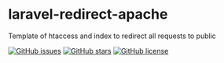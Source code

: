 # laravel-redirect-apache
Template of htaccess and index to redirect all requests to public

[![GitHub issues](https://img.shields.io/github/issues/c0de4un/laravel-redirect-apache)](https://github.com/c0de4un/laravel-redirect-apache/issues)
[![GitHub stars](https://img.shields.io/github/stars/c0de4un/laravel-redirect-apache)](https://github.com/c0de4un/laravel-redirect-apache/stargazers)
[![GitHub license](https://img.shields.io/github/license/c0de4un/laravel-redirect-apache)](https://github.com/c0de4un/laravel-redirect-apache/blob/main/LICENSE)